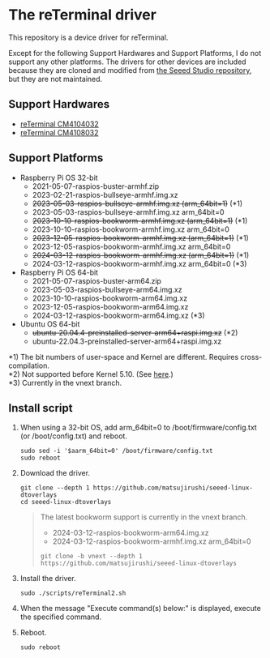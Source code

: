 # The reTerminal driver

This repository is a device driver for reTerminal.

Except for the following Support Hardwares and Support Platforms, I do not support any other platforms.
The drivers for other devices are included because they are cloned and modified from [the Seeed Studio repository](https://github.com/Seeed-Studio/seeed-linux-dtoverlays), but they are not maintained.

## Support Hardwares

* [reTerminal CM4104032](https://www.seeedstudio.com/ReTerminal-with-CM4-p-4904.html)
* [reTerminal CM4108032](https://www.seeedstudio.com/reTerminal-CM4108032-p-5712.html)

## Support Platforms

* Raspberry Pi OS 32-bit
  * 2021-05-07-raspios-buster-armhf.zip
  * 2023-02-21-raspios-bullseye-armhf.img.xz
  * ~~2023-05-03-raspios-bullseye-armhf.img.xz (arm_64bit=1)~~ (*1)
  * 2023-05-03-raspios-bullseye-armhf.img.xz arm_64bit=0
  * ~~2023-10-10-raspios-bookworm-armhf.img.xz (arm_64bit=1)~~ (*1)
  * 2023-10-10-raspios-bookworm-armhf.img.xz arm_64bit=0
  * ~~2023-12-05-raspios-bookworm-armhf.img.xz (arm_64bit=1)~~ (*1)
  * 2023-12-05-raspios-bookworm-armhf.img.xz arm_64bit=0
  * ~~2024-03-12-raspios-bookworm-armhf.img.xz (arm_64bit=1)~~ (*1)
  * 2024-03-12-raspios-bookworm-armhf.img.xz arm_64bit=0 (*3)
* Raspberry Pi OS 64-bit
  * 2021-05-07-raspios-buster-arm64.zip
  * 2023-05-03-raspios-bullseye-arm64.img.xz
  * 2023-10-10-raspios-bookworm-arm64.img.xz
  * 2023-12-05-raspios-bookworm-arm64.img.xz
  * 2024-03-12-raspios-bookworm-arm64.img.xz (*3)
* Ubuntu OS 64-bit
  * ~~ubuntu-20.04.4-preinstalled-server-arm64+raspi.img.xz~~ (*2)
  * ubuntu-22.04.3-preinstalled-server-arm64+raspi.img.xz

*1) The bit numbers of user-space and Kernel are different. Requires cross-compilation.  
*2) Not supported before Kernel 5.10. (See [here](https://github.com/raspberrypi/linux/issues/2521#issuecomment-741738760).)  
*3) Currently in the vnext branch.

## Install script

1. When using a 32-bit OS, add arm_64bit=0 to /boot/firmware/config.txt (or /boot/config.txt) and reboot.

   ```
   sudo sed -i '$aarm_64bit=0' /boot/firmware/config.txt
   sudo reboot
   ```

2. Download the driver.

   ```
   git clone --depth 1 https://github.com/matsujirushi/seeed-linux-dtoverlays
   cd seeed-linux-dtoverlays
   ```

   > The latest bookworm support is currently in the vnext branch.
   > 
   > * 2024-03-12-raspios-bookworm-arm64.img.xz
   > * 2024-03-12-raspios-bookworm-armhf.img.xz arm_64bit=0
   > 
   > ```
   > git clone -b vnext --depth 1 https://github.com/matsujirushi/seeed-linux-dtoverlays
   > ```


3. Install the driver.

   ```
   sudo ./scripts/reTerminal2.sh
   ```

4. When the message "Execute command(s) below:" is displayed, execute the specified command.

5. Reboot.

   ```
   sudo reboot
   ```
